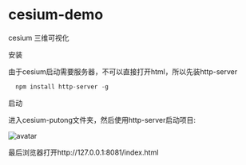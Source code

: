 # cesium-demo
  
  cesium 三维可视化
  
  安装
  
  由于cesium启动需要服务器，不可以直接打开html，所以先装http-server

```javascript
  npm install http-server -g
```

  
  启动
  
  进入cesium-putong文件夹，然后使用http-server启动项目:
  
  ![avatar](/Users/huangdanfeng/Desktop/localhost.png)
  
  最后浏览器打开http://127.0.0.1:8081/index.html

